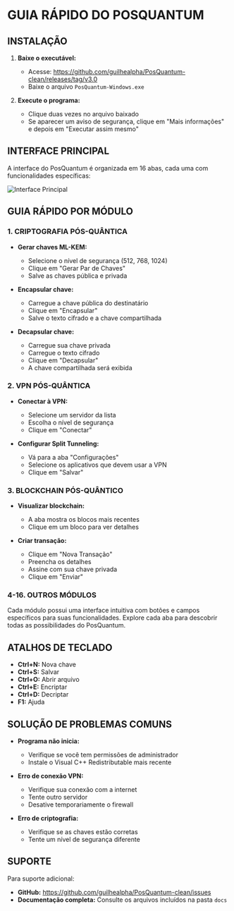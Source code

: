 # GUIA RÁPIDO DO POSQUANTUM

## INSTALAÇÃO

1. **Baixe o executável:**
   - Acesse: https://github.com/guilhealpha/PosQuantum-clean/releases/tag/v3.0
   - Baixe o arquivo `PosQuantum-Windows.exe`

2. **Execute o programa:**
   - Clique duas vezes no arquivo baixado
   - Se aparecer um aviso de segurança, clique em "Mais informações" e depois em "Executar assim mesmo"

## INTERFACE PRINCIPAL

A interface do PosQuantum é organizada em 16 abas, cada uma com funcionalidades específicas:

![Interface Principal](https://github.com/guilhealpha/PosQuantum-clean/raw/master/assets/interface_principal.png)

## GUIA RÁPIDO POR MÓDULO

### 1. CRIPTOGRAFIA PÓS-QUÂNTICA

- **Gerar chaves ML-KEM:**
  - Selecione o nível de segurança (512, 768, 1024)
  - Clique em "Gerar Par de Chaves"
  - Salve as chaves pública e privada

- **Encapsular chave:**
  - Carregue a chave pública do destinatário
  - Clique em "Encapsular"
  - Salve o texto cifrado e a chave compartilhada

- **Decapsular chave:**
  - Carregue sua chave privada
  - Carregue o texto cifrado
  - Clique em "Decapsular"
  - A chave compartilhada será exibida

### 2. VPN PÓS-QUÂNTICA

- **Conectar à VPN:**
  - Selecione um servidor da lista
  - Escolha o nível de segurança
  - Clique em "Conectar"

- **Configurar Split Tunneling:**
  - Vá para a aba "Configurações"
  - Selecione os aplicativos que devem usar a VPN
  - Clique em "Salvar"

### 3. BLOCKCHAIN PÓS-QUÂNTICO

- **Visualizar blockchain:**
  - A aba mostra os blocos mais recentes
  - Clique em um bloco para ver detalhes

- **Criar transação:**
  - Clique em "Nova Transação"
  - Preencha os detalhes
  - Assine com sua chave privada
  - Clique em "Enviar"

### 4-16. OUTROS MÓDULOS

Cada módulo possui uma interface intuitiva com botões e campos específicos para suas funcionalidades. Explore cada aba para descobrir todas as possibilidades do PosQuantum.

## ATALHOS DE TECLADO

- **Ctrl+N:** Nova chave
- **Ctrl+S:** Salvar
- **Ctrl+O:** Abrir arquivo
- **Ctrl+E:** Encriptar
- **Ctrl+D:** Decriptar
- **F1:** Ajuda

## SOLUÇÃO DE PROBLEMAS COMUNS

- **Programa não inicia:**
  - Verifique se você tem permissões de administrador
  - Instale o Visual C++ Redistributable mais recente

- **Erro de conexão VPN:**
  - Verifique sua conexão com a internet
  - Tente outro servidor
  - Desative temporariamente o firewall

- **Erro de criptografia:**
  - Verifique se as chaves estão corretas
  - Tente um nível de segurança diferente

## SUPORTE

Para suporte adicional:
- **GitHub:** https://github.com/guilhealpha/PosQuantum-clean/issues
- **Documentação completa:** Consulte os arquivos incluídos na pasta `docs`

